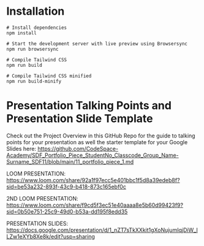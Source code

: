 # Installation

```
# Install dependencies
npm install

# Start the development server with live preview using Browsersync
npm run browsersync

# Compile Tailwind CSS
npm run build

# Compile Tailwind CSS minified
npm run build-minify

```

# Presentation Talking Points and Presentation Slide Template
Check out the Project Overview in this GitHub Repo for the guide to talking points for your presentation as well the starter template for your Google Slides here: https://github.com/CodeSpace-Academy/SDF_Portfolio_Piece_StudentNo_Classcode_Group_Name-Surname_SDF11/blob/main/11_portfolio_piece_1.md

LOOM PRESENTATION: https://www.loom.com/share/92a1f97ecc5e401bbc1f5d8a39edeb8f?sid=be53a232-893f-43c9-b418-873c165ebf0c

2ND LOOM PRESENTATION: https://www.loom.com/share/f9cd5f3ec51e40aaaa8e5b60d99423f9?sid=0b50e751-25c9-49d0-b53a-dd195f8edd35

PRESENTATION SLIDES: https://docs.google.com/presentation/d/1_nZT7sTkXXkit1gXoNujumIqjDiW_ILZw1eXYb8Xe8k/edit?usp=sharing


